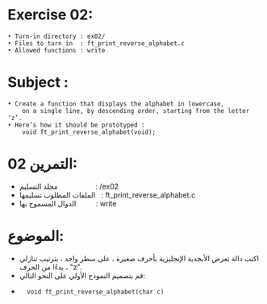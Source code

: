 # Exercise 02:
	• Turn-in directory : ex02/
	• Files to turn in  : ft_print_reverse_alphabet.c
	• Allowed functions : write
# Subject :
	• Create a function that displays the alphabet in lowercase,
		on a single line, by descending order, starting from the letter ’z’.
	• Here’s how it should be prototyped :
		void ft_print_reverse_alphabet(void);



# التمرين 02:
*	 مجلد التسليم $~~~~~~~~~~~~~~~~~~$: /ex02
*	 الملفات المطلوب تسليمها $~$ : ft_print_reverse_alphabet.c
*	 الدوال المسموح بها $~~~~~~~~$ : write
# الموضوع:
*	اكتب دالة تعرض الأبجدية الإنجليزية بأحرف صغيرة ، على سطر واحد ، بترتيب تنازلي ،
بدءًا من الحرف "z".
*	 قم بتصميم النموذج الأولي على النحو التالي:
*
		void ft_print_reverse_alphabet(char c)
